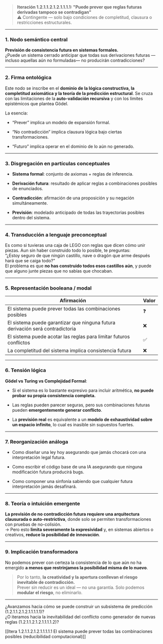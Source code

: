 > **Iteración 1.2.1.1.2.1.2.1.1.1.1: "Puede prever que reglas futuras derivadas tampoco se contradigan"**  
> ⚠️ Contingente — solo bajo condiciones de completitud, clausura o restricciones estructurales.

---

### 1. Nodo semántico central

**Previsión de consistencia futura en sistemas formales.**  
¿Puede un sistema cerrado anticipar que todas sus derivaciones futuras —incluso aquellas aún no formuladas— no producirán contradicciones?

---

### 2. Firma ontológica

Este nodo se inscribe en el **dominio de la lógica constructiva, la completitud axiomática y la teoría de la predicción estructural**. Se cruza con las limitaciones de la **auto-validación recursiva** y con los límites epistémicos que plantea Gödel.

La esencia:

- “Prever” implica un modelo de expansión formal.
    
- “No contradicción” implica clausura lógica bajo ciertas transformaciones.
    
- “Futuro” implica operar en el dominio de lo aún no generado.
    

---

### 3. Disgregación en partículas conceptuales

- **Sistema formal**: conjunto de axiomas + reglas de inferencia.
    
- **Derivación futura**: resultado de aplicar reglas a combinaciones posibles de enunciados.
    
- **Contradicción**: afirmación de una proposición y su negación simultáneamente.
    
- **Previsión**: modelado anticipado de todas las trayectorias posibles dentro del sistema.
    

---

### 4. Transducción a lenguaje preconceptual

Es como si tuvieras una caja de LEGO con reglas que dicen cómo unir piezas. Aun sin haber construido todo lo posible, te preguntas:  
“¿Estoy seguro de que ningún castillo, nave o dragón que arme después hará que se caiga todo?”  
El problema es que **no has construido todos esos castillos aún**, y puede que alguno junte piezas que no sabías que chocaban.

---

### 5. Representación booleana / modal

| Afirmación                                                                    | Valor |
| ----------------------------------------------------------------------------- | ----- |
| El sistema puede prever todas las combinaciones posibles                      | ❓     |
| El sistema puede garantizar que ninguna futura derivación será contradictoria | ❌     |
| El sistema puede acotar las reglas para limitar futuros conflictos            | ✅     |
| La completitud del sistema implica consistencia futura                        | ❌     |

---

### 6. Tensión lógica

**Gödel vs Turing vs Complejidad Formal**:

- Si el sistema es lo bastante expresivo para incluir aritmética, **no puede probar su propia consistencia completa.**
    
- Las reglas pueden parecer seguras, pero sus combinaciones futuras pueden **emergentemente generar conflicto**.
    
- La **previsión real** es equivalente a un **modelo de exhaustividad sobre un espacio infinito**, lo cual es inasible sin supuestos fuertes.
    

---

### 7. Reorganización análoga

- Como diseñar una ley hoy asegurando que jamás chocará con una interpretación legal futura.
    
- Como escribir el código base de una IA asegurando que ninguna modificación futura producirá bugs.
    
- Como componer una sinfonía sabiendo que cualquier futura interpretación jamás desafinará.
    

---

### 8. Teoría o intuición emergente

**La previsión de no contradicción futura requiere una arquitectura clausurada o auto-restrictiva**, donde solo se permiten transformaciones con pruebas de no-colisión.  
→ Pero esto **limita severamente la expresividad** y, en sistemas abiertos o creativos, **reduce la posibilidad de innovación**.

---

### 9. Implicación transformadora

No podemos prever con certeza la consistencia de lo que aún no ha emergido **a menos que restrinjamos la posibilidad misma de lo nuevo**.

> Por lo tanto, **la creatividad y la apertura conllevan el riesgo inevitable de contradicción.**  
> Prever sin reducir es un ideal — no una garantía. Solo podemos **modular el riesgo**, no eliminarlo.

---

¿Avanzamos hacia cómo se puede construir un subsistema de predicción (1.2.1.1.2.1.2.1.1.1.1.1)?  
¿O iteramos hacia la inevitabilidad del conflicto como generador de nuevas reglas (1.2.1.1.2.1.2.1.1.1.1.2)?

[[Itera 1.2.1.1.2.1.2.1.1.1.1.1 El sistema puede prever todas las combinaciones posibles (reducibilidad computacional)]]